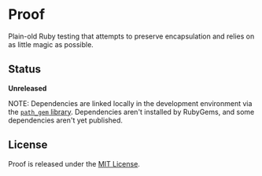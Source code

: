 # Proof

Plain-old Ruby testing that attempts to preserve encapsulation and relies on as little magic as possible.

## Status

**Unreleased**

NOTE: Dependencies are linked locally in the development environment via the [`path_gem` library](https://github.com/Sans/path-gem). Dependencies aren't installed by RubyGems, and some dependencies aren't yet published.

## License

Proof is released under the [MIT License](http://www.opensource.org/licenses/MIT).
